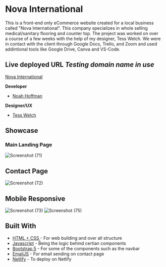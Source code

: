 # Nova International

This is a front-end only eCommerce website created for a local business called "Nova International". This company specializes in whole selling medical/sanitary flooring and counter top. The project was worked on over a course of a few weeks with the help of my designer, Tess Welch. We were in contact with the client through Google Docs, Trello, and Zoom and used addintional tools like Google Drive, Canva and VS-Code. 

## Live deployed URL *Testing domain name in use*
[Nova International](https://moonlit-tulumba-ecf939.netlify.app)

**Developer** 
* [Noah Hoffman](https://www.linkedin.com/in/noah-hoffman-9975a7121/)

**Designer/UX**
* [Tess Welch](https://www.linkedin.com/in/tess-welch-a61814122/) 

## Showcase

### Main Landing Page
![Screenshot (71)](https://user-images.githubusercontent.com/60634270/224875667-7a33e2ca-4dcb-4aa5-a20a-65c7a6f193c9.png)

## Contact Page
![Screenshot (72)](https://user-images.githubusercontent.com/60634270/224875676-0ce08d0b-d1a3-4b00-a007-0e18e55199ad.png)

## Mobile Responsive
![Screenshot (73)](https://user-images.githubusercontent.com/60634270/224875806-b2c503fd-28dc-47b9-b391-69ac7af708c7.png)
![Screenshot (75)](https://user-images.githubusercontent.com/60634270/224875489-1ab8ca94-9da0-42b7-9114-a7f3b3a1f30d.png)

## Built With

* [HTML + CSS ](https://www.w3schools.com/html/) - For web building and over all structure
* [Javascript](https://www.javascript.com/) - Being the logic behind certian components
* [Bootstrap 5](https://getbootstrap.com/docs/5.0/getting-started/introduction/) - For some of the components such as the navbar
* [EmailJS](https://sass-lang.com/) - For email sending on contact page
* [Netlify](https://www.netlify.com/?utm_source=google&utm_medium=paid_search&utm_campaign=12755510784&adgroup=118788138897&utm_term=netlify&utm_content=kwd-371509120223&creative=514583565825&device=c&matchtype=e&location=9028776&gclid=CjwKCAjws--ZBhAXEiwAv-RNL6XfigYndRl4TKQVJSai3OwBRYdwr3gyuMDqftDeFlbvhg81z3a3cxoCnnQQAvD_BwE) - To deploy on Netlify
